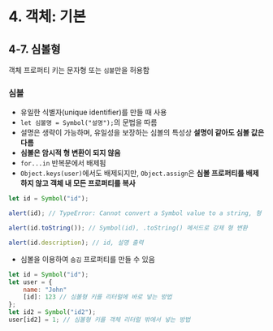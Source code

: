 # 4. 객체: 기본
## 4-7. 심볼형
객체 프로퍼티 키는 문자형 또는 `심볼`만을 허용함
### 심볼
- 유일한 식별자(unique identifier)를 만들 때 사용
- `let 심볼명 = Symbol("설명");`의 문법을 따름
- 설명은 생략이 가능하며, 유일성을 보장하는 심볼의 특성상 **설명이 같아도 심볼 값은 다름**
- **심볼은 암시적 형 변환이 되지 않음**
- `for...in` 반복문에서 배제됨
- `Object.keys(user)`에서도 배제되지만, `Object.assign`은 **심볼 프로퍼티를 배제하지 않고 객체 내 모든 프로퍼티를 복사**
```javascript
let id = Symbol("id");

alert(id); // TypeError: Cannot convert a Symbol value to a string, 형 변환이 되지 않아 발생하는 타입 에러

alert(id.toString()); // Symbol(id), .toString() 메서드로 강제 형 변환

alert(id.description); // id, 설명 출력
```
- 심볼을 이용하여 `숨김` 프로퍼티를 만들 수 있음
```javascript
let id = Symbol("id");
let user = {
    name: "John"
    [id]: 123 // 심볼형 키를 리터럴에 바로 넣는 방법
};
let id2 = Symbol("id2");
user[id2] = 1; // 심볼형 키를 객체 리터럴 밖에서 넣는 방법
```
